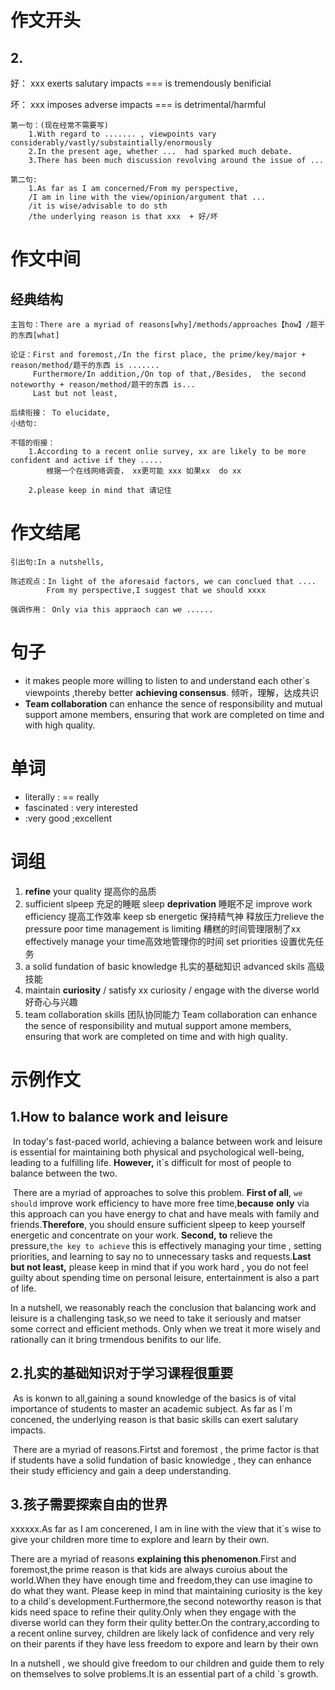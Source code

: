 # 作文开头



## 2.

好： xxx  exerts  salutary  impacts    ===    is tremendously benificial

坏： xxx  imposes adverse impacts    ===  is detrimental/harmful 



```
第一句：(现在经常不需要写)
	1.With regard to ....... , viewpoints vary considerably/vastly/substaintially/enormously
	2.In the present age, whether ...  had sparked much debate.
	3.There has been much discussion revolving around the issue of ...
```

```
第二句:
	1.As far as I am concerned/From my perspective,
	/I am in line with the view/opinion/argument that ...
	/it is wise/advisable to do sth
	/the underlying reason is that xxx  + 好/坏
```













# 作文中间



## 经典结构



```
主旨句：There are a myriad of reasons[why]/methods/approaches【how】/题干的东西[what]

论证：First and foremost,/In the first place, the prime/key/major + reason/method/题干的东西 is .......
	 Furthermore/In addition,/On top of that,/Besides,  the second noteworthy + reason/method/题干的东西 is...
	 Last but not least,
	 
后续衔接： To elucidate,
小结句: 
```



```
不错的衔接：
	1.According to a recent onlie survey, xx are likely to be more confident and active if they .....
		根据一个在线网络调查， xx更可能 xxx 如果xx  do xx
	
	2.please keep in mind that 请记住
```

























# 作文结尾



```
引出句:In a nutshells,

陈述观点：In light of the aforesaid factors, we can conclued that ....
		From my perspective,I suggest that we should xxxx

强调作用： Only via this appraoch can we ......
```















# 句子

- it makes people more willing to listen to and understand each other`s viewpoints ,thereby better **achieving consensus**.
                    倾听，理解，达成共识
- **Team collaboration** can enhance the sence of responsibility and mutual support amone members,
  ensuring that work are completed on time and with high quality.









# 单词



- literally  : ==  really
- fascinated   :  very interested
-  :very good ;excellent





# 词组



1. **refine** your quality 提高你的品质
2. sufficient slpeep   充足的睡眠  sleep **deprivation** 睡眠不足
   improve work efficiency  提高工作效率 keep sb energetic 保持精气神  释放压力relieve the pressure
   poor time management is limiting 糟糕的时间管理限制了xx   effectively manage your time高效地管理你的时间
   set priorities 设置优先任务  
3. a solid fundation of basic knowledge 扎实的基础知识 
   advanced skils  高级技能  
4. maintain **curiosity**  /  satisfy xx curiosity  /  engage with the diverse world  好奇心与兴趣
5. team collaboration skills 团队协同能力
   Team collaboration can enhance the sence of responsibility and mutual support amone members,
   ensuring that work are completed on time and with high quality.



































# 示例作文



## 1.How to balance work and leisure



​	  In today's fast-paced world, achieving a balance between work and leisure is essential for maintaining both physical and psychological well-being, leading to a fulfilling life. **However,** it`s difficult for most of people to balance between the two.

​	There are a myriad of approaches to solve this problem. **First of all**, `we should` improve work efficiency to have more free time,**because** **only** via this approach can you have energy to chat and have meals with family and friends.**Therefore**, you should ensure sufficient slpeep to keep yourself energetic and concentrate on your work. **Second,** **to** relieve the pressure,`the key to achieve` this is effectively managing your time , setting priorities, and learning to say no to unnecessary tasks and requests.**Last but not least,** please keep in mind that if you work hard , you do not feel guilty about spending time on personal leisure, entertainment  is also  a part of life.

In a nutshell,	we reasonably reach the conclusion that balancing work and leisure is a challenging task,so we need to take it 
seriously and matser some correct and efficient methods. Only when we treat it more wisely and rationally can it bring trmendous benifits to our life. 





## 2.扎实的基础知识对于学习课程很重要



​	As is konwn to all,gaining a sound knowledge of the basics is of vital importance of students to master an academic subject.
As far as I`m concened, the underlying reason is that basic skills can exert salutary impacts.

​	There are a myriad of reasons.Firtst and foremost , the prime factor is that if students have a solid fundation of basic knowledge , they can enhance their study efficiency and gain a deep understanding.



## 3.孩子需要探索自由的世界

xxxxxx.As far as I am concerened, I am in line with the view that it`s wise to give your children more  time to explore and learn by their own.

There are a myriad of reasons **explaining this phenomenon**.First and foremost,the prime reason is that kids are always curoius 
about the world.When they have enough time and freedom,they can use imagine to do what they want. Please keep in mind that
maintaining curiosity is the key to a child`s development.Furthermore,the second noteworthy reason is that kids need space to refine their qulity.Only when they engage with the diverse world can they form their qulity better.On the contrary,according to a recent online survey, children are likely lack of confidence and very rely on their parents if they have less freedom to expore and learn by their own

In a nutshell , we should give freedom to our children and guide them to rely on themselves to solve problems.It is  an essential part of a child `s growth.




































































































































































































